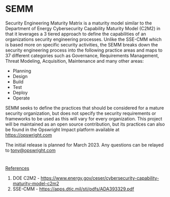 # SEMM
Security Engineering Maturity Matrix is a maturity model similar to the Department of Energy Cybersecurity Capability Maturity Model (C2M2) in that it leverages a 3 tiered approach to define the capabilities of an organizations security engineering processes. Unlike the SSE-CMM which is based more on specific security activities, the SEMM breaks down the security engineering process into the following practice areas and maps to 37 different categories such as Governance, Requirements Management, Threat Modeling, Acquisition, Maintenance and many other areas:

* Planning
* Design
* Build
* Test
* Deploy
* Operate

SEMM seeks to define the practices that should be considered for a mature security organization, but does not specify the security requirements or frameworks to be used as this will vary for every organization. This project will be maintained as an open source contribution, but its practices can also be found in the Opswright Impact platform available at https://opswright.com

The initial release is planned for March 2023. Any questions can be relayed to tony@opswright.com 


#

<ins>References</ins>

1. DOE C2M2 - https://www.energy.gov/ceser/cybersecurity-capability-maturity-model-c2m2
2. SSE-CMM - https://apps.dtic.mil/sti/pdfs/ADA393329.pdf
